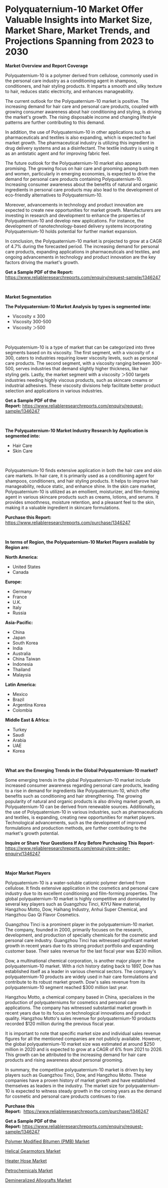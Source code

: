 <p><h1>Polyquaternium-10 Market Offer Valuable Insights into Market Size, Market Share, Market Trends, and Projections Spanning from 2023 to 2030</h1></p><p><strong>Market Overview and Report Coverage</strong></p>
<p><p>Polyquaternium-10 is a polymer derived from cellulose, commonly used in the personal care industry as a conditioning agent in shampoos, conditioners, and hair styling products. It imparts a smooth and silky texture to hair, reduces static electricity, and enhances manageability.</p><p>The current outlook for the Polyquaternium-10 market is positive. The increasing demand for hair care and personal care products, coupled with growing consumer awareness about hair conditioning and styling, is driving the market's growth. The rising disposable income and changing lifestyle patterns are further contributing to this demand.</p><p>In addition, the use of Polyquaternium-10 in other applications such as pharmaceuticals and textiles is also expanding, which is expected to fuel market growth. The pharmaceutical industry is utilizing this ingredient in drug delivery systems and as a disinfectant. The textile industry is using it as an antistatic agent and for improving fabric feel.</p><p>The future outlook for the Polyquaternium-10 market also appears promising. The growing focus on hair care and grooming among both men and women, particularly in emerging economies, is expected to drive the demand for personal care products containing Polyquaternium-10. Increasing consumer awareness about the benefits of natural and organic ingredients in personal care products may also lead to the development of eco-friendly alternatives to Polyquaternium-10.</p><p>Moreover, advancements in technology and product innovation are expected to create new opportunities for market growth. Manufacturers are investing in research and development to enhance the properties of Polyquaternium-10 and develop new applications. For instance, the development of nanotechnology-based delivery systems incorporating Polyquaternium-10 holds potential for further market expansion.</p><p>In conclusion, the Polyquaternium-10 market is projected to grow at a CAGR of 4.7% during the forecasted period. The increasing demand for personal care products, expanding applications in pharmaceuticals and textiles, and ongoing advancements in technology and product innovation are the key factors driving the market's growth.</p></p>
<p><strong>Get a Sample PDF of the Report:</strong> <a href="https://www.reliableresearchreports.com/enquiry/request-sample/1346247">https://www.reliableresearchreports.com/enquiry/request-sample/1346247</a></p>
<p>&nbsp;</p>
<p><strong>Market Segmentation</strong></p>
<p><strong>The Polyquaternium-10 Market Analysis by types is segmented into:</strong></p>
<p><ul><li>Viscosity ≤ 300</li><li>Viscosity 300-500</li><li>Viscosity ＞500</li></ul></p>
<p>&nbsp;</p>
<p><p>Polyquaternium-10 is a type of market that can be categorized into three segments based on its viscosity. The first segment, with a viscosity of ≤ 300, caters to industries requiring lower viscosity levels, such as personal care products. The second segment, with a viscosity ranging between 300-500, serves industries that demand slightly higher thickness, like hair styling gels. Lastly, the market segment with a viscosity ＞500 targets industries needing highly viscous products, such as skincare creams or industrial adhesives. These viscosity divisions help facilitate better product selection and applications in various industries.</p></p>
<p><strong>Get a Sample PDF of the Report:</strong>&nbsp;<a href="https://www.reliableresearchreports.com/enquiry/request-sample/1346247">https://www.reliableresearchreports.com/enquiry/request-sample/1346247</a></p>
<p>&nbsp;</p>
<p><strong>The Polyquaternium-10 Market Industry Research by Application is segmented into:</strong></p>
<p><ul><li>Hair Care</li><li>Skin Care</li></ul></p>
<p>&nbsp;</p>
<p><p>Polyquaternium-10 finds extensive application in both the hair care and skin care markets. In hair care, it is primarily used as a conditioning agent for shampoos, conditioners, and hair styling products. It helps to improve hair manageability, reduce static, and enhance shine. In the skin care market, Polyquaternium-10 is utilized as an emollient, moisturizer, and film-forming agent in various skincare products such as creams, lotions, and serums. It provides smoothness, moisture retention, and a pleasant feel to the skin, making it a valuable ingredient in skincare formulations.</p></p>
<p><strong>Purchase this Report:</strong>&nbsp; <a href="https://www.reliableresearchreports.com/purchase/1346247">https://www.reliableresearchreports.com/purchase/1346247</a></p>
<p>&nbsp;</p>
<p><strong>In terms of Region, the Polyquaternium-10 Market Players available by Region are:</strong></p>
<p>
    <p> <strong> North America: </strong>
        <ul>
            <li>United States</li>
            <li>Canada</li>
        </ul>
        </p> 
    <p> <strong> Europe: </strong>
        <ul>
            <li>Germany</li>
            <li>France</li>
            <li>U.K.</li>
            <li>Italy</li>
            <li>Russia</li>
        </ul>
        </p> 
    <p> <strong> Asia-Pacific: </strong>
        <ul>
            <li>China</li>
            <li>Japan</li>
            <li>South Korea</li>
            <li>India</li>
            <li>Australia</li>
            <li>China Taiwan</li>
            <li>Indonesia</li>
            <li>Thailand</li>
            <li>Malaysia</li>
        </ul>
        </p> 
    <p> <strong> Latin America: </strong>
        <ul>
            <li>Mexico</li>
            <li>Brazil</li>
            <li>Argentina Korea</li>
            <li>Colombia</li>
        </ul>
        </p> 
    <p> <strong> Middle East & Africa: </strong>
        <ul>
            <li>Turkey</li>
            <li>Saudi</li>
            <li>Arabia</li>
            <li>UAE</li>
            <li>Korea</li>
        </ul>
    </p>
    </p>
<p>&nbsp;</p>
<p><strong>What are the Emerging Trends in the Global Polyquaternium-10 market?</strong></p>
<p><p>Some emerging trends in the global Polyquaternium-10 market include increased consumer awareness regarding personal care products, leading to a rise in demand for ingredients like Polyquaternium-10, which offer benefits such as conditioning and hair strengthening. The growing popularity of natural and organic products is also driving market growth, as Polyquaternium-10 can be derived from renewable sources. Additionally, the use of Polyquaternium-10 in various industries, such as pharmaceuticals and textiles, is expanding, creating new opportunities for market players. Technological advancements, such as the development of improved formulations and production methods, are further contributing to the market's growth potential.</p></p>
<p><strong>Inquire or Share Your Questions If Any Before Purchasing This Report</strong>- <a href="https://www.reliableresearchreports.com/enquiry/pre-order-enquiry/1346247">https://www.reliableresearchreports.com/enquiry/pre-order-enquiry/1346247</a></p>
<p>&nbsp;</p>
<p><strong>Major Market Players</strong></p>
<p><p>Polyquaternium-10 is a water-soluble cationic polymer derived from cellulose. It finds extensive application in the cosmetics and personal care industry due to its excellent conditioning and film-forming properties. The global polyquaternium-10 market is highly competitive and dominated by several key players such as Guangzhou Tinci, KIYU New material, Hangzhou Motto, Dow, Haihang Industry, Anhui Super Chemical, and Hangzhou Gao Qi Flavor Cosmetics.</p><p>Guangzhou Tinci is a prominent player in the polyquaternium-10 market. The company, founded in 2000, primarily focuses on the research, development, and production of specialty chemicals for the cosmetic and personal care industry. Guangzhou Tinci has witnessed significant market growth in recent years due to its strong product portfolio and expanding customer base. Their sales revenue for the last fiscal year was $230 million.</p><p>Dow, a multinational chemical corporation, is another major player in the polyquaternium-10 market. With a rich history dating back to 1897, Dow has established itself as a leader in various chemical sectors. The company's polyquaternium-10 products are widely used in hair care formulations and contribute to its robust market growth. Dow's sales revenue from its polyquaternium-10 segment reached $300 million last year.</p><p>Hangzhou Motto, a chemical company based in China, specializes in the production of polyquaterniums for cosmetics and personal care applications. The company has witnessed substantial market growth in recent years due to its focus on technological innovations and product quality. Hangzhou Motto's sales revenue for polyquaternium-10 products recorded $120 million during the previous fiscal year.</p><p>It is important to note that specific market size and individual sales revenue figures for all the mentioned companies are not publicly available. However, the global polyquaternium-10 market size was estimated at around $250 million in 2020 and is expected to grow at a CAGR of 6% from 2021 to 2026. This growth can be attributed to the increasing demand for hair care products and rising awareness about personal grooming.</p><p>In summary, the competitive polyquaternium-10 market is driven by key players such as Guangzhou Tinci, Dow, and Hangzhou Motto. These companies have a proven history of market growth and have established themselves as leaders in the industry. The market size for polyquaternium-10 is expected to witness steady growth in the coming years as the demand for cosmetic and personal care products continues to rise.</p></p>
<p><strong>Purchase this Report:</strong>&nbsp;&nbsp;<a href="https://www.reliableresearchreports.com/purchase/1346247">https://www.reliableresearchreports.com/purchase/1346247</a></p>
<p></p>
<p><strong>Get a Sample PDF of the Report:</strong>&nbsp;<a href="https://www.reliableresearchreports.com/enquiry/request-sample/1346247">https://www.reliableresearchreports.com/enquiry/request-sample/1346247</a></p>
<p><p><a href="https://www.linkedin.com/pulse/polymer-modified-bitumen-pmb-market-size-forecast-2023-2030/">Polymer Modified Bitumen (PMB) Market</a></p><p><a href="https://medium.com/@theomorar2000/helical-gearmotors-market-competitive-analysis-market-trends-and-forecast-to-2030-a16329d4a1da">Helical Gearmotors Market</a></p><p><a href="https://medium.com/@tonikuhic/heater-hose-market-current-market-share-cagr-growth-projection-and-forecast-till-2030-de0a7e3d13fd">Heater Hose Market</a></p><p><a href="https://www.linkedin.com/pulse/petrochemicals-market-size-forecast-2023-2030-researchergo/">Petrochemicals Market</a></p><p><a href="https://www.linkedin.com/pulse/demineralized-allografts-market-size-forecast-2023-2030/">Demineralized Allografts Market</a></p></p>